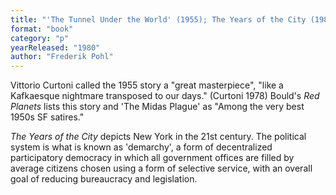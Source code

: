 ```yaml
---
title: "'The Tunnel Under the World' (1955); The Years of the City (1980)"
format: "book"
category: "p"
yearReleased: "1980"
author: "Frederik Pohl"
---
```

Vittorio Curtoni called the 1955 story a "great  masterpiece", "like a Kafkaesque nightmare transposed to our days." (Curtoni  1978) Bould's _Red Planets_ lists this story and  'The Midas Plague' as "Among the very best 1950s SF satires."

_The Years of the City_ depicts New York in the 21st  century. The political system is what is known as 'demarchy', a form of decentralized  participatory democracy in which  all government offices are filled by average citizens chosen using a form of  selective service, with an overall goal of reducing bureaucracy and legislation.
